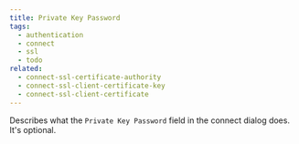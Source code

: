 ```yaml
---
title: Private Key Password
tags:
  - authentication
  - connect
  - ssl
  - todo
related:
  - connect-ssl-certificate-authority
  - connect-ssl-client-certificate-key
  - connect-ssl-client-certificate
---
```

Describes what the `Private Key Password` field in the connect dialog does. It's optional.
